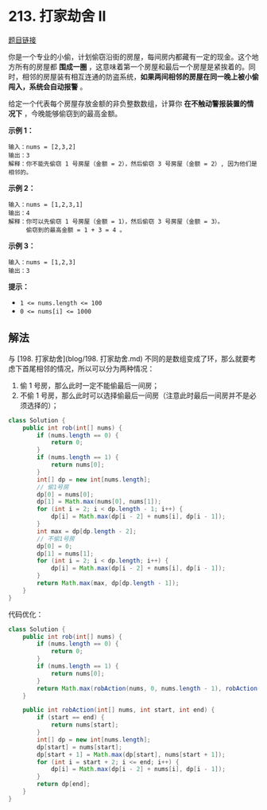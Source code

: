 # 213. 打家劫舍 II

[题目链接](https://leetcode.cn/problems/house-robber-ii/)

你是一个专业的小偷，计划偷窃沿街的房屋，每间房内都藏有一定的现金。这个地方所有的房屋都 **围成一圈** ，这意味着第一个房屋和最后一个房屋是紧挨着的。同时，相邻的房屋装有相互连通的防盗系统，**如果两间相邻的房屋在同一晚上被小偷闯入，系统会自动报警** 。

给定一个代表每个房屋存放金额的非负整数数组，计算你 **在不触动警报装置的情况下** ，今晚能够偷窃到的最高金额。

**示例 1：**

```
输入：nums = [2,3,2]
输出：3
解释：你不能先偷窃 1 号房屋（金额 = 2），然后偷窃 3 号房屋（金额 = 2）, 因为他们是相邻的。
```

**示例 2：**

```
输入：nums = [1,2,3,1]
输出：4
解释：你可以先偷窃 1 号房屋（金额 = 1），然后偷窃 3 号房屋（金额 = 3）。
     偷窃到的最高金额 = 1 + 3 = 4 。
```

**示例 3：**

```
输入：nums = [1,2,3]
输出：3
```

**提示：**

- `1 <= nums.length <= 100`
- `0 <= nums[i] <= 1000`

## 解法

与 [198. 打家劫舍](blog/198. 打家劫舍.md) 不同的是数组变成了环，那么就要考虑下首尾相邻的情况，所以可以分为两种情况：

1. 偷 1 号房，那么此时一定不能偷最后一间房；
2. 不偷 1 号房，那么此时可以选择偷最后一间房（注意此时最后一间房并不是必须选择的）；

```java
class Solution {
    public int rob(int[] nums) {
        if (nums.length == 0) {
            return 0;
        }
        if (nums.length == 1) {
            return nums[0];
        }
        int[] dp = new int[nums.length];
        // 偷1号房
        dp[0] = nums[0];
        dp[1] = Math.max(nums[0], nums[1]);
        for (int i = 2; i < dp.length - 1; i++) {
            dp[i] = Math.max(dp[i - 2] + nums[i], dp[i - 1]);
        }
        int max = dp[dp.length - 2];
        // 不偷1号房
        dp[0] = 0;
        dp[1] = nums[1];
        for (int i = 2; i < dp.length; i++) {
            dp[i] = Math.max(dp[i - 2] + nums[i], dp[i - 1]);
        }
        return Math.max(max, dp[dp.length - 1]);
    }
}
```

代码优化：

```java
class Solution {
    public int rob(int[] nums) {
        if (nums.length == 0) {
            return 0;
        }
        if (nums.length == 1) {
            return nums[0];
        }
        return Math.max(robAction(nums, 0, nums.length - 1), robAction(nums, 1, nums.length));
    }

    public int robAction(int[] nums, int start, int end) {
        if (start == end) {
            return nums[start];
        }
        int[] dp = new int[nums.length];
        dp[start] = nums[start];
        dp[start + 1] = Math.max(dp[start], nums[start + 1]);
        for (int i = start + 2; i <= end; i++) {
            dp[i] = Math.max(dp[i - 2] + nums[i], dp[i - 1]);
        }
        return dp[end];
    }
}
```

